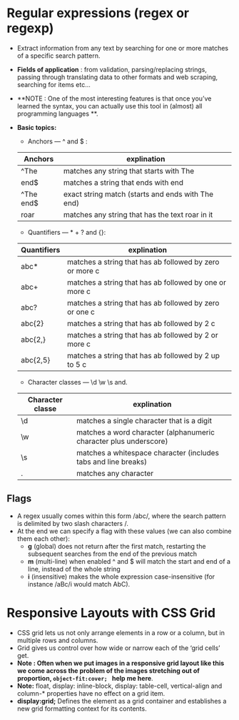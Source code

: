 # Regular expressions (regex or regexp)
 * Extract information from any text by searching for one or more matches of a specific search pattern.
 * **Fields of application** : from validation, parsing/replacing strings, passing through translating data to other formats and web scraping, searching for items etc...

 * **NOTE : One of the most interesting features is that once you’ve learned the syntax, you can actually use this tool in (almost) all programming languages **.
 * **Basic topics:**
    * Anchors — ^ and $ :
 
    | Anchors      | explination                                       |
    | ------------ | ------------------------------------------------- |
    | ^The         | matches any string that starts with The           |
    | end$         | matches a string that ends with end               |
    | ^The end$    | exact string match (starts and ends with The end) |
    | roar         | matches any string that has the text roar in it   |

    * Quantifiers — * + ? and {}:

    | Quantifiers | explination                                             |
    | ----------- | ------------------------------------------------------- |
    | abc*        | matches a string that has ab followed by zero or more c |
    | abc+        | matches a string that has ab followed by one or more c  |
    | abc?        | matches a string that has ab followed by zero or one c  |
    | abc{2}      | matches a string that has ab followed by 2 c            |
    | abc{2,}     | matches a string that has ab followed by 2 or more c    |
    | abc{2,5}    | matches a string that has ab followed by 2 up to 5 c    |
        
    * Character classes — \d \w \s and.

    | Character classe | explination                                                       |
    | ---------------- | ----------------------------------------------------------------- |
    | \d               | matches a single character that is a digit                        |
    | \w               | matches a word character (alphanumeric character plus underscore) |
    | \s               | matches a whitespace character (includes tabs and line breaks)    |
    | .                | matches any character                                             |

## Flags
 * A regex usually comes within this form /abc/, where the search pattern is delimited by two slash characters /.
 * At the end we can specify a flag with these values (we can also combine them each other):
   * **g** (global) does not return after the first match, restarting the subsequent searches from the end of the previous match
   * **m** (multi-line) when enabled ^ and $ will match the start and end of a line, instead of the whole string
   * **i** (insensitive) makes the whole expression case-insensitive (for instance /aBc/i would match AbC).

# Responsive Layouts with CSS Grid
   * CSS grid lets us not only arrange elements in a row or a column, but in multiple rows and columns.
   * Grid gives us control over how wide or narrow each of the ‘grid cells’ get.
   * **Note : Often when we put images in a responsive grid layout like this we come across the problem of the images stretching out of proportion, `object-fit:cover; ` help me here**.
   * **Note:** float, display: inline-block, display: table-cell, vertical-align and column-* properties have no effect on a grid item.
   * **display:grid;** Defines the element as a grid container and establishes a new grid formatting context for its contents.
